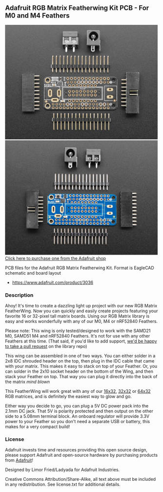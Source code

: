 ## Adafruit RGB Matrix Featherwing Kit PCB - For M0 and M4 Feathers
<a href="http://www.adafruit.com/products/4702"><img src="assets/4702.jpg?raw=true" width="500px"></a><br/>
<a href="http://www.adafruit.com/products/3036"><img src="assets/3036.jpg?raw=true" width="500px"><br/>
Click here to purchase one from the Adafruit shop</a>

PCB files for the Adafruit RGB Matrix Featherwing Kit. Format is EagleCAD schematic and board layout
* https://www.adafruit.com/product/3036

### Description

Ahoy! It's time to create a dazzling light up project with our new RGB Matrix FeatherWing. Now you can quickly and easily create projects featuring your favorite 16 or 32-pixel tall matrix boards. Using our RGB Matrix library is easy and works wonderfully with any of our M0, M4 or nRF52840 Feathers.

Please note: This wing is only tested/designed to work with the SAMD21 M0, SAMD51 M4 and nRF52840 Feathers. It's not for use with any other Feathers at this time. (That said, if you'd like to add support, [we'd be happy to take a pull request](https://github.com/adafruit/RGB-matrix-Panel) on the library repo)

This wing can be assembled in one of two ways. You can either solder in a 2x8 IDC shrouded header on the top, then plug in the IDC cable that came with your matrix. This makes it easy to stack on top of your Feather. Or, you can solder in the 2x10 socket header on the bottom of the Wing, and then stack your Feather on top. That way you can plug it directly into the back of the matrix *mind blown*

This FeatherWing will work great with any of our [16x32](https://www.adafruit.com/?q=16x32), [32x32](https://www.adafruit.com/?q=32x32) or [64x32](https://www.adafruit.com/?q=64x32) RGB matrices, and is definitely the easiest way to glow and go.

Either way you decide to go, you can plug a 5V DC power pack into the 2.1mm DC jack. That 5V is polarity protected and then output on the other side to a 5.08mm terminal block. An onboard regulator will provide 3.3V power to your Feather so you don't need a separate USB or battery, this makes for a very compact build!

### License

Adafruit invests time and resources providing this open source design, please support Adafruit and open-source hardware by purchasing products from [Adafruit](https://www.adafruit.com)!

Designed by Limor Fried/Ladyada for Adafruit Industries.

Creative Commons Attribution/Share-Alike, all text above must be included in any redistribution. See license.txt for additional details.

